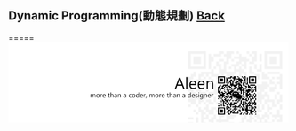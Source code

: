 ## Dynamic Programming(動態規劃)	[Back](./../Algorithmn%20Menu.md)



=====
<a href="http://aleen42.github.io/" target="_blank" ><img src="./../../../pic/tail.gif"></a>
